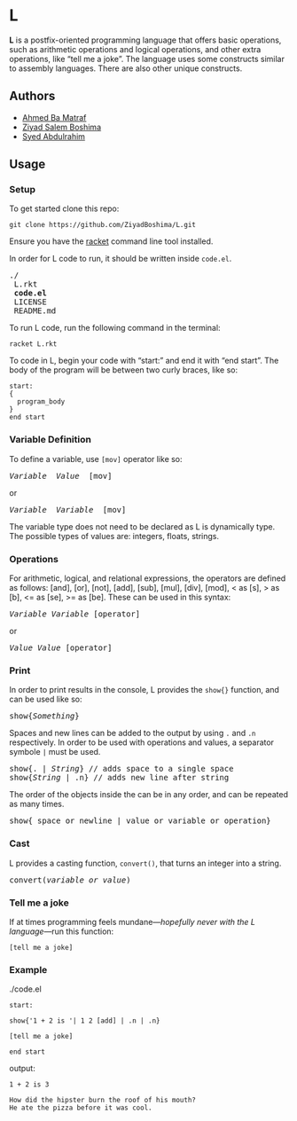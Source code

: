 # L
**L** is a postfix-oriented programming language that offers basic operations, such as arithmetic operations and logical operations, and other extra operations, like “tell me a joke”. The language uses some constructs similar to assembly languages. There are also other unique constructs.
## Authors
 - [Ahmed Ba Matraf](https://github.com/AhmedBamatraf)
 - [Ziyad Salem Boshima](https://github.com/ZiyadBoshima)
 - [Syed Abdulrahim](https://github.com/SAsaberi)
## Usage
### Setup
To get started clone this repo:
```
git clone https://github.com/ZiyadBoshima/L.git
```
Ensure you have the [racket](https://docs.racket-lang.org/pollen/Installation.html) command line tool installed.

In order for L code to run, it should be written inside `code.el`.
<pre>
./
&emsp;L.rkt
&emsp;<strong>code.el</strong>
&emsp;LICENSE
&emsp;README.md
</pre>
To run L code, run the following command in the terminal:
```
racket L.rkt
```
To code in L, begin your code with “start:” and end it with “end start”. The body of the program will be between two curly braces, like so:
```
start:
{
  program_body
}
end start
```
### Variable Definition
To define a variable, use `[mov]` operator like so:
<pre>
<em>Variable  Value</em>  [mov]
</pre>
or
<pre>
<em>Variable  Variable</em>  [mov]
</pre>

The variable type does not need to be declared as L is dynamically type. The possible types of values are: integers, floats, strings.
### Operations
For arithmetic, logical, and relational expressions, the operators are defined as follows: [and], [or], [not], [add], [sub], [mul], [div], [mod], < as [s], > as [b], <= as [se], >= as [be]. These can be used in this syntax:
<pre>
<em>Variable Variable</em> [operator]
</pre>
or
<pre>
<em>Value Value</em> [operator]
</pre>
### Print
In order to print results in the console, L provides the `show{}` function, and can be used like so:
<pre>
show{<em>Something</em>}
</pre>
Spaces and new lines can be added to the output by using `.` and `.n` respectively. In order to be used with operations and values, a separator symbole `|` must be used. 
<pre>
show{. | <em>String</em>} // adds space to a single space
show{<em>String</em> | .n} // adds new line after string
</pre>
The order of the objects inside the can be in any order, and can be repeated as many times.
<pre>
show{ space_or_newline | value_or_variable_or_operation}
</pre>
### Cast
L provides a casting function, `convert()`, that turns an integer into a string.
<pre>
convert(<em>variable_or_value</em>)
</pre>
### Tell me a joke
If at times programming feels mundane&mdash;<em>hopefully never with the L language</em>&mdash;run this function:
```
[tell me a joke]
```
### Example
./code.el
```
start: 

show{'1 + 2 is '| 1 2 [add] | .n | .n} 

[tell me a joke] 

end start
```
output: 
```
1 + 2 is 3

How did the hipster burn the roof of his mouth?
He ate the pizza before it was cool.
```
